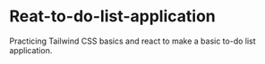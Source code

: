 # Reat-to-do-list-application
Practicing Tailwind CSS basics and react to make a basic to-do list application.
